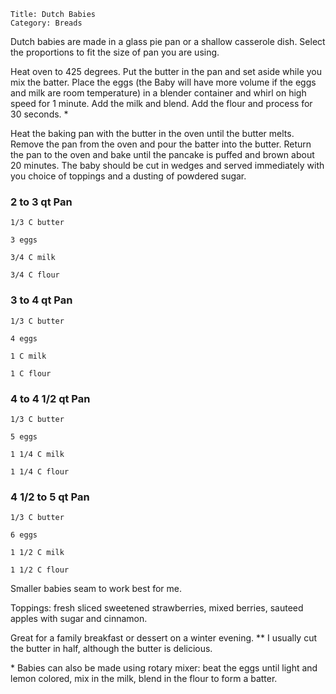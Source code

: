 ~~~ recipe-info
Title: Dutch Babies
Category: Breads
~~~

Dutch babies are made in a glass pie pan or a shallow casserole dish. Select the proportions to fit
the size of pan you are using.

Heat oven to 425 degrees. Put the butter in the pan and set aside while you mix the batter. Place
the eggs (the Baby will have more volume if the eggs and milk are room temperature) in a blender
container and whirl on high speed for 1 minute. Add the milk and blend. Add the flour and process
for 30 seconds. \*

Heat the baking pan with the butter in the oven until the butter melts. Remove the pan from the oven
and pour the batter into the butter. Return the pan to the oven and bake until the pancake is puffed
and brown about 20 minutes. The baby should be cut in wedges and served immediately with you choice
of toppings and a dusting of powdered sugar.


### 2 to 3 qt Pan

~~~ recipe-ingredients
1/3 C butter

3 eggs

3/4 C milk

3/4 C flour
~~~


### 3 to 4 qt Pan

~~~ recipe-ingredients
1/3 C butter

4 eggs

1 C milk

1 C flour
~~~


### 4 to 4 1/2 qt Pan

~~~ recipe-ingredients
1/3 C butter

5 eggs

1 1/4 C milk

1 1/4 C flour
~~~


### 4 1/2 to 5 qt Pan

~~~ recipe-ingredients
1/3 C butter

6 eggs

1 1/2 C milk

1 1/2 C flour
~~~

Smaller babies seam to work best for me.

Toppings: fresh sliced sweetened strawberries, mixed berries, sauteed apples with sugar and
cinnamon.

Great for a family breakfast or dessert on a winter evening. \** I usually cut the butter in half,
although the butter is delicious.

\* Babies can also be made using rotary mixer: beat the eggs until light and lemon colored, mix in
the milk, blend in the flour to form a batter.
